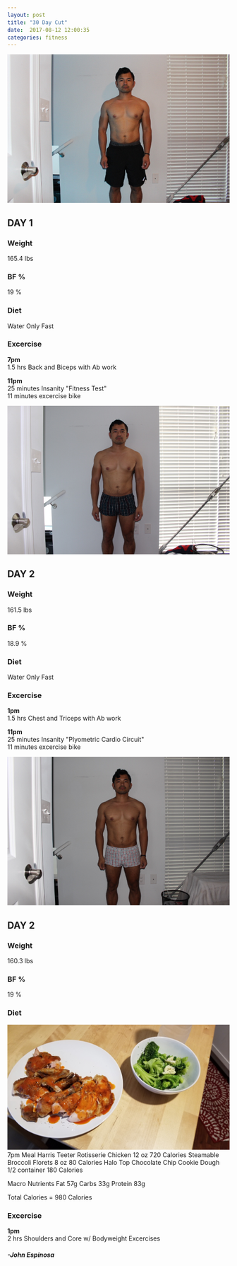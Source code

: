 ```yaml
---
layout: post
title: "30 Day Cut"
date:  2017-08-12 12:00:35
categories: fitness
---
```


![Day 1](/img/Day1.JPG)

## DAY 1

### Weight
165.4 lbs
### BF %
19 %
### Diet
Water Only Fast
### Excercise
**7pm**  
1.5 hrs Back and Biceps with Ab work  
  
**11pm**  
25 minutes Insanity "Fitness Test"  
11 minutes excercise bike

![Day 2](/img/Day2.JPG)

## DAY 2

### Weight
161.5 lbs
### BF %
18.9 %
### Diet
Water Only Fast
### Excercise
**1pm**  
1.5 hrs Chest and Triceps with Ab work  
  
**11pm**  
25 minutes Insanity "Plyometric Cardio Circuit"  
11 minutes excercise bike

![Day 3](/img/Day3.JPG)

## DAY 2

### Weight
160.3 lbs
### BF %
19 %
### Diet
![Day 3 Meal](/img/Day3Food.jpg)
7pm Meal
Harris Teeter Rotisserie Chicken 12 oz 720 Calories 
Steamable Broccoli Florets 8 oz 80 Calories
Halo Top Chocolate Chip Cookie Dough 1/2 container 180 Calories

Macro Nutrients
Fat 57g
Carbs 33g
Protein 83g

Total Calories = 980 Calories
### Excercise
**1pm**  
2 hrs Shoulders and Core w/ Bodyweight Excercises  



#### _-John Espinosa_  
